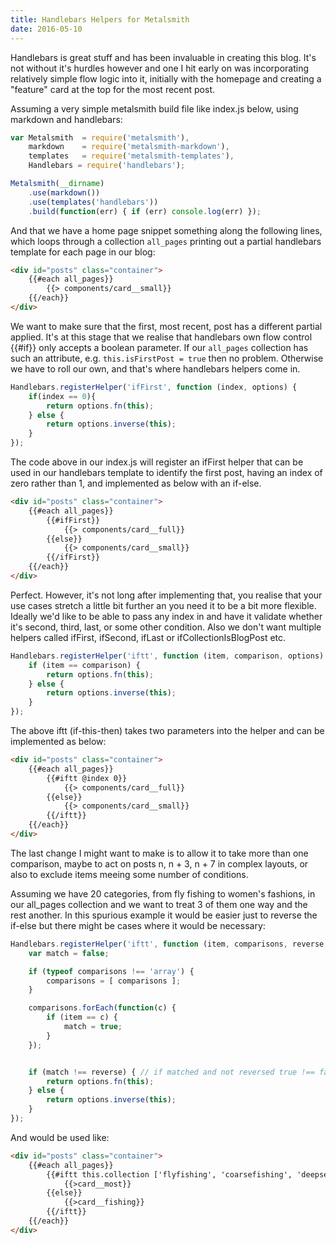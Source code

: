 ```yaml
---
title: Handlebars Helpers for Metalsmith
date: 2016-05-10
---
```


Handlebars is great stuff and has been invaluable in creating this blog.  It's not without it's hurdles however and one I hit early on was incorporating relatively simple flow logic into it, initially with the homepage and creating a "feature" card at the top for the most recent post.

Assuming a very simple metalsmith build file like index.js below, using markdown and handlebars:

```javascript
var Metalsmith 	= require('metalsmith'),
	markdown 	= require('metalsmith-markdown'),
	templates 	= require('metalsmith-templates'),
	Handlebars = require('handlebars');

Metalsmith(__dirname)
	.use(markdown())
	.use(templates('handlebars'))
	.build(function(err) { if (err) console.log(err) });
```

And that we have a home page snippet something along the following lines, which loops through a collection ```all_pages``` printing out a partial handlebars template for each page in our blog:

```html
<div id="posts" class="container">
    {{#each all_pages}}
        {{> components/card__small}}
    {{/each}}
</div>
```

We want to make sure that the first, most recent, post has a different partial applied.  It's at this stage that we realise that handlebars own flow control {{#if}} only accepts a boolean parameter.  If our ```all_pages``` collection has such an attribute, e.g. ```this.isFirstPost = true``` then no problem.  Otherwise we have to roll our own, and that's where handlebars helpers come in.

```javascript
Handlebars.registerHelper('ifFirst', function (index, options) {
	if(index == 0){
		return options.fn(this);
	} else {
		return options.inverse(this);
	}
});
```

The code above in our index.js will register an ifFirst helper that can be used in our handlebars template to identify the first post, having an index of zero rather than 1, and implemented as below with an if-else.


```html
<div id="posts" class="container">
    {{#each all_pages}}
        {{#ifFirst}}
            {{> components/card__full}}
        {{else}}
            {{> components/card__small}}
        {{/ifFirst}}
    {{/each}}
</div>
```

Perfect.  However, it's not long after implementing that, you realise that your use cases stretch a little bit further an you need it to be a bit more flexible.  Ideally we'd like to be able to pass any index in and have it validate whether it's second, third, last, or some other condition.  Also we don't want multiple helpers called ifFirst, ifSecond, ifLast or ifCollectionIsBlogPost etc.

```javascript
Handlebars.registerHelper('iftt', function (item, comparison, options) {
	if (item == comparison) {
		return options.fn(this);
	} else {
		return options.inverse(this);
	}
});
```

The above iftt (if-this-then) takes two parameters into the helper and can be implemented as below:

```html
<div id="posts" class="container">
    {{#each all_pages}}
        {{#iftt @index 0}}
            {{> components/card__full}}
        {{else}}
            {{> components/card__small}}
        {{/iftt}}
    {{/each}}
</div>
```

The last change I might want to make is to allow it to take more than one comparison, maybe to act on posts n, n + 3, n + 7 in complex layouts, or also to exclude items meeing some number of conditions.

Assuming we have 20 categories, from fly fishing to women's fashions, in our all_pages collection and we want to treat 3 of them one way and the rest another.  In this spurious example it would be easier just to reverse the if-else but there might be cases where it would be necessary:

```javascript
Handlebars.registerHelper('iftt', function (item, comparisons, reverse, options) {
	var match = false;

	if (typeof comparisons !== 'array') {
		comparisons = [ comparisons ];
	}

	comparisons.forEach(function(c) {
		if (item == c) {
			match = true;
		}
	});


	if (match !== reverse) { // if matched and not reversed true !== false
		return options.fn(this);
	} else {
		return options.inverse(this);
	}
});
```

And would be used like:

```html
<div id="posts" class="container">
    {{#each all_pages}}
        {{#iftt this.collection ['flyfishing', 'coarsefishing', 'deepseafishing'] true }}
            {{>card__most}}
        {{else}}
            {{>card__fishing}}
        {{/iftt}}
    {{/each}}
</div>
```
